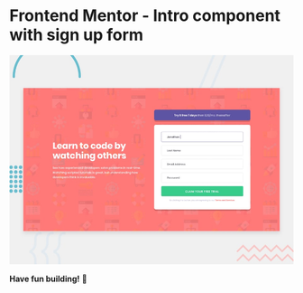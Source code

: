 # Frontend Mentor - Intro component with sign up form

![Design preview for the Intro component with sign up form coding challenge](./design/desktop-preview.jpg)

**Have fun building!** 🚀
